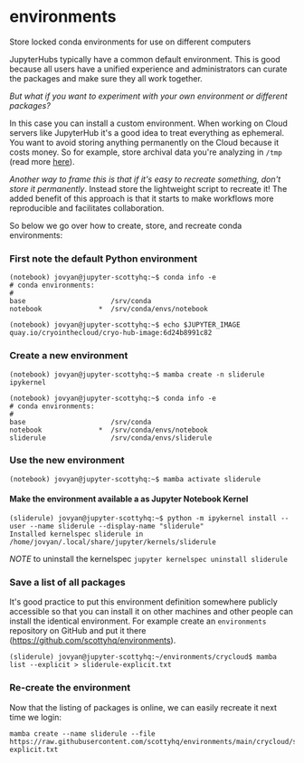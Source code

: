 # environments
Store locked conda environments for use on different computers 

JupyterHubs typically have a common default environment. This is good because all users have a unified experience and administrators can curate the packages and make sure they all work together. 

*But what if you want to experiment with your own environment or different packages?*

In this case you can install a custom environment. When working on Cloud servers like JupyterHub it's a good idea to treat everything as ephemeral. You want to avoid storing anything permanently on the Cloud because it costs money. So for example, store archival data you're analyzing in `/tmp` (read more [here](https://docs.2i2c.org/data/#quick-recommendations)). 

*Another way to frame this is that if it's easy to recreate something, don't store it permanently*. Instead store the lightweight script to recreate it! The added benefit of this approach is that it starts to make workflows more reproducible and facilitates collaboration. 

So below we go over how to create, store, and recreate conda environments:

### First note the default Python environment
```
(notebook) jovyan@jupyter-scottyhq:~$ conda info -e
# conda environments:
#
base                     /srv/conda
notebook              *  /srv/conda/envs/notebook
```

```
(notebook) jovyan@jupyter-scottyhq:~$ echo $JUPYTER_IMAGE
quay.io/cryointhecloud/cryo-hub-image:6d24b8991c82
```

### Create a new environment
```
(notebook) jovyan@jupyter-scottyhq:~$ mamba create -n sliderule ipykernel
```

```
(notebook) jovyan@jupyter-scottyhq:~$ conda info -e
# conda environments:
#
base                     /srv/conda
notebook              *  /srv/conda/envs/notebook
sliderule                /srv/conda/envs/sliderule
```

### Use the new environment

```
(notebook) jovyan@jupyter-scottyhq:~$ mamba activate sliderule 
```

#### Make the environment available a as Jupyter Notebook Kernel
```
(sliderule) jovyan@jupyter-scottyhq:~$ python -m ipykernel install --user --name sliderule --display-name "sliderule"
Installed kernelspec sliderule in /home/jovyan/.local/share/jupyter/kernels/sliderule
```

*NOTE* to uninstall the kernelspec `jupyter kernelspec uninstall sliderule`


### Save a list of all packages

It's good practice to put this environment definition somewhere publicly accessible so that you can install it on other machines and other people can install the identical environment. For example create an `environments` repository on GitHub and put it there (https://github.com/scottyhq/environments).


```
(sliderule) jovyan@jupyter-scottyhq:~/environments/crycloud$ mamba list --explicit > sliderule-explicit.txt
```

### Re-create the environment

Now that the listing of packages is online, we can easily recreate it next time we login:

```
mamba create --name sliderule --file https://raw.githubusercontent.com/scottyhq/environments/main/crycloud/sliderule-explicit.txt
```

